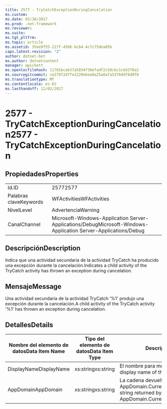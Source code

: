 ```yaml
---
title: 2577 - TryCatchExceptionDuringCancelation
ms.custom: 
ms.date: 03/30/2017
ms.prod: .net-framework
ms.reviewer: 
ms.suite: 
ms.tgt_pltfrm: 
ms.topic: article
ms.assetid: 35ee9f55-227f-4566-bcb4-4c7c75dea85b
caps.latest.revision: "2"
author: dotnet-bot
ms.author: dotnetcontent
manager: wpickett
ms.openlocfilehash: 11781bcab37a5034f3bbfadf2c50cbc1c6d378a2
ms.sourcegitcommit: ce279f2d7fe2220e6ea0a25a8a7a5370ddf8d9f0
ms.translationtype: MT
ms.contentlocale: es-ES
ms.lasthandoff: 12/02/2017
---
```

# <a name="2577---trycatchexceptionduringcancelation"></a><span data-ttu-id="f80a0-102">2577 - TryCatchExceptionDuringCancelation</span><span class="sxs-lookup"><span data-stu-id="f80a0-102">2577 - TryCatchExceptionDuringCancelation</span></span>
## <a name="properties"></a><span data-ttu-id="f80a0-103">Propiedades</span><span class="sxs-lookup"><span data-stu-id="f80a0-103">Properties</span></span>  
  
|||  
|-|-|  
|<span data-ttu-id="f80a0-104">Id.</span><span class="sxs-lookup"><span data-stu-id="f80a0-104">ID</span></span>|<span data-ttu-id="f80a0-105">2577</span><span class="sxs-lookup"><span data-stu-id="f80a0-105">2577</span></span>|  
|<span data-ttu-id="f80a0-106">Palabras clave</span><span class="sxs-lookup"><span data-stu-id="f80a0-106">Keywords</span></span>|<span data-ttu-id="f80a0-107">WFActivities</span><span class="sxs-lookup"><span data-stu-id="f80a0-107">WFActivities</span></span>|  
|<span data-ttu-id="f80a0-108">Nivel</span><span class="sxs-lookup"><span data-stu-id="f80a0-108">Level</span></span>|<span data-ttu-id="f80a0-109">Advertencia</span><span class="sxs-lookup"><span data-stu-id="f80a0-109">Warning</span></span>|  
|<span data-ttu-id="f80a0-110">Canal</span><span class="sxs-lookup"><span data-stu-id="f80a0-110">Channel</span></span>|<span data-ttu-id="f80a0-111">Microsoft-Windows-Application Server-Applications/Debug</span><span class="sxs-lookup"><span data-stu-id="f80a0-111">Microsoft-Windows-Application Server-Applications/Debug</span></span>|  
  
## <a name="description"></a><span data-ttu-id="f80a0-112">Descripción</span><span class="sxs-lookup"><span data-stu-id="f80a0-112">Description</span></span>  
 <span data-ttu-id="f80a0-113">Indica que una actividad secundaria de la actividad TryCatch ha producido una excepción durante la cancelación.</span><span class="sxs-lookup"><span data-stu-id="f80a0-113">Indicates a child activity of the TryCatch activity has thrown an exception during cancelation.</span></span>  
  
## <a name="message"></a><span data-ttu-id="f80a0-114">Mensaje</span><span class="sxs-lookup"><span data-stu-id="f80a0-114">Message</span></span>  
 <span data-ttu-id="f80a0-115">Una actividad secundaria de la actividad TryCatch '%1' produjo una excepción durante la cancelación.</span><span class="sxs-lookup"><span data-stu-id="f80a0-115">A child activity of the TryCatch activity '%1' has thrown an exception during cancelation.</span></span>  
  
## <a name="details"></a><span data-ttu-id="f80a0-116">Detalles</span><span class="sxs-lookup"><span data-stu-id="f80a0-116">Details</span></span>  
  
|<span data-ttu-id="f80a0-117">Nombre del elemento de datos</span><span class="sxs-lookup"><span data-stu-id="f80a0-117">Data Item Name</span></span>|<span data-ttu-id="f80a0-118">Tipo del elemento de datos</span><span class="sxs-lookup"><span data-stu-id="f80a0-118">Data Item Type</span></span>|<span data-ttu-id="f80a0-119">Descripción</span><span class="sxs-lookup"><span data-stu-id="f80a0-119">Description</span></span>|  
|--------------------|--------------------|-----------------|  
|<span data-ttu-id="f80a0-120">DisplayName</span><span class="sxs-lookup"><span data-stu-id="f80a0-120">DisplayName</span></span>|<span data-ttu-id="f80a0-121">xs:string</span><span class="sxs-lookup"><span data-stu-id="f80a0-121">xs:string</span></span>|<span data-ttu-id="f80a0-122">El nombre para mostrar de la actividad.</span><span class="sxs-lookup"><span data-stu-id="f80a0-122">The display name of the activity.</span></span>|  
|<span data-ttu-id="f80a0-123">AppDomain</span><span class="sxs-lookup"><span data-stu-id="f80a0-123">AppDomain</span></span>|<span data-ttu-id="f80a0-124">xs:string</span><span class="sxs-lookup"><span data-stu-id="f80a0-124">xs:string</span></span>|<span data-ttu-id="f80a0-125">La cadena devuelta por AppDomain.CurrentDomain.FriendlyName.</span><span class="sxs-lookup"><span data-stu-id="f80a0-125">The string returned by AppDomain.CurrentDomain.FriendlyName.</span></span>|
